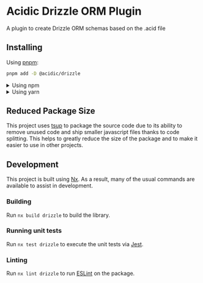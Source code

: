 <!-- START header -->
<!-- END header -->

# Acidic Drizzle ORM Plugin

A plugin to create Drizzle ORM schemas based on the .acid file

<!-- START doctoc -->
<!-- END doctoc -->

## Installing

Using [pnpm](http://pnpm.io):

```bash
pnpm add -D @acidic/drizzle
```

<details>
  <summary>Using npm</summary>

```bash
npm install -D @acidic/drizzle
```

</details>

<details>
  <summary>Using yarn</summary>

```bash
yarn add -D @acidic/drizzle
```

</details>

## Reduced Package Size

This project uses [tsup](https://tsup.egoist.dev/) to package the source code due to its ability to remove unused code and ship smaller javascript files thanks to code splitting. This helps to greatly reduce the size of the package and to make it easier to use in other projects.

## Development

This project is built using [Nx](https://nx.dev). As a result, many of the usual commands are available to assist in development.

### Building

Run `nx build drizzle` to build the library.

### Running unit tests

Run `nx test drizzle` to execute the unit tests via [Jest](https://jestjs.io).

### Linting

Run `nx lint drizzle` to run [ESLint](https://eslint.org/) on the package.

<!-- START footer -->
<!-- END footer -->
